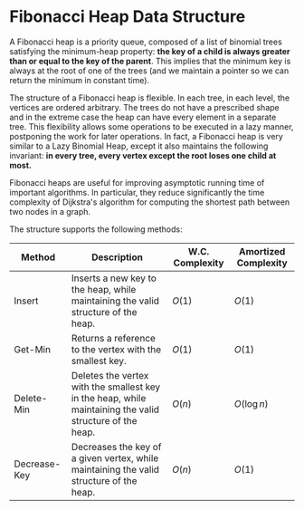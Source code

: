 # Fibonacci Heap Data Structure

A Fibonacci heap is a priority queue, composed of a list of binomial trees satisfying the minimum-heap property: **the key of a child is always greater than or equal to the key of the parent**. This implies that the minimum key is always at the root of one of the trees (and we maintain a pointer so we can return the minimum in constant time).

 The structure of a Fibonacci heap is flexible. In each tree, in each level, the vertices are ordered arbitrary. The trees do not have a prescribed shape and in the extreme case the heap can have every element in a separate tree. This flexibility allows some operations to be executed in a lazy manner, postponing the work for later operations. In fact, a Fibonacci heap is very similar to a Lazy Binomial Heap, except it also maintains the following invariant: **in every tree, every vertex except the root loses one child at most.** 

Fibonacci heaps are useful for improving asymptotic running time of important algorithms. In particular, they reduce significantly the time complexity of Dijkstra's algorithm for computing the shortest path between two nodes in a graph.

The structure supports the following methods:

| Method       | Description                                                  | W.C. Complexity | Amortized Complexity |
| ------------ | ------------------------------------------------------------ | --------------- | -------------------- |
| Insert       | Inserts a new key to the heap, while maintaining the valid structure of the heap. | $O(1)$          | $O(1)$               |
| Get-Min      | Returns a reference to the vertex with the smallest key.     | $O(1)$          | $O(1)$               |
| Delete-Min   | Deletes the vertex with the smallest key in the heap, while maintaining the valid structure of the heap. | $O(n)$          | $O(\log n)$          |
| Decrease-Key | Decreases the key of a given vertex, while maintaining the valid structure of the heap. | $O(n)$          | $O(1)$               |


